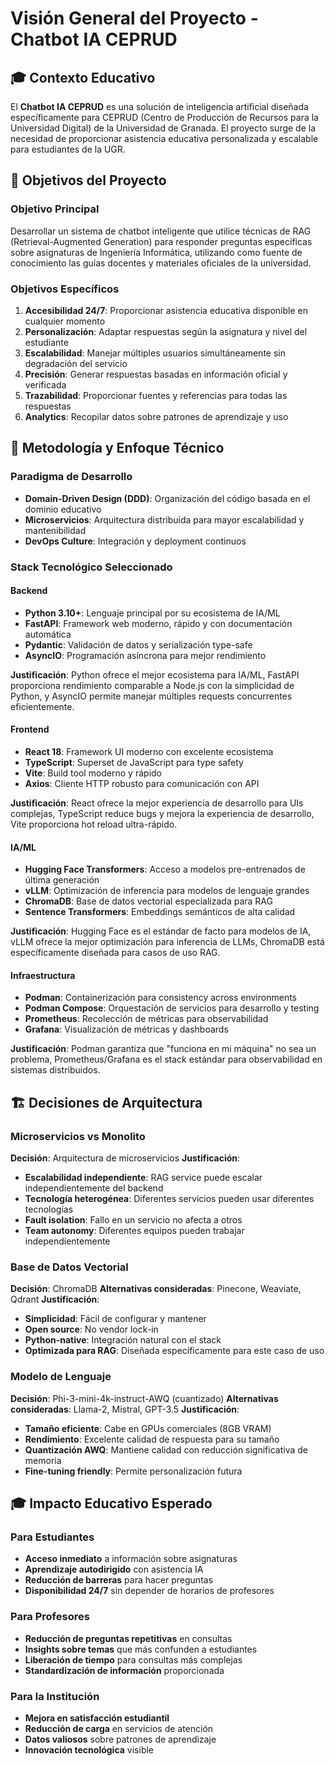 # Visión General del Proyecto - Chatbot IA CEPRUD

## 🎓 Contexto Educativo

El **Chatbot IA CEPRUD** es una solución de inteligencia artificial diseñada específicamente para CEPRUD (Centro de Producción de Recursos para la Universidad Digital) de la Universidad de Granada. El proyecto surge de la necesidad de proporcionar asistencia educativa personalizada y escalable para estudiantes de la UGR.

## 🎯 Objetivos del Proyecto

### **Objetivo Principal**
Desarrollar un sistema de chatbot inteligente que utilice técnicas de RAG (Retrieval-Augmented Generation) para responder preguntas específicas sobre asignaturas de Ingeniería Informática, utilizando como fuente de conocimiento las guías docentes y materiales oficiales de la universidad.

### **Objetivos Específicos**
1. **Accesibilidad 24/7**: Proporcionar asistencia educativa disponible en cualquier momento
2. **Personalización**: Adaptar respuestas según la asignatura y nivel del estudiante
3. **Escalabilidad**: Manejar múltiples usuarios simultáneamente sin degradación del servicio
4. **Precisión**: Generar respuestas basadas en información oficial y verificada
5. **Trazabilidad**: Proporcionar fuentes y referencias para todas las respuestas
6. **Analytics**: Recopilar datos sobre patrones de aprendizaje y uso

## 🔬 Metodología y Enfoque Técnico

### **Paradigma de Desarrollo**
- **Domain-Driven Design (DDD)**: Organización del código basada en el dominio educativo
- **Microservicios**: Arquitectura distribuida para mayor escalabilidad y mantenibilidad
- **DevOps Culture**: Integración y deployment continuos

### **Stack Tecnológico Seleccionado**

#### **Backend**
- **Python 3.10+**: Lenguaje principal por su ecosistema de IA/ML
- **FastAPI**: Framework web moderno, rápido y con documentación automática
- **Pydantic**: Validación de datos y serialización type-safe
- **AsyncIO**: Programación asíncrona para mejor rendimiento

**Justificación**: Python ofrece el mejor ecosistema para IA/ML, FastAPI proporciona rendimiento comparable a Node.js con la simplicidad de Python, y AsyncIO permite manejar múltiples requests concurrentes eficientemente.

#### **Frontend**
- **React 18**: Framework UI moderno con excelente ecosistema
- **TypeScript**: Superset de JavaScript para type safety
- **Vite**: Build tool moderno y rápido
- **Axios**: Cliente HTTP robusto para comunicación con API

**Justificación**: React ofrece la mejor experiencia de desarrollo para UIs complejas, TypeScript reduce bugs y mejora la experiencia de desarrollo, Vite proporciona hot reload ultra-rápido.

#### **IA/ML**
- **Hugging Face Transformers**: Acceso a modelos pre-entrenados de última generación
- **vLLM**: Optimización de inferencia para modelos de lenguaje grandes
- **ChromaDB**: Base de datos vectorial especializada para RAG
- **Sentence Transformers**: Embeddings semánticos de alta calidad

**Justificación**: Hugging Face es el estándar de facto para modelos de IA, vLLM ofrece la mejor optimización para inferencia de LLMs, ChromaDB está específicamente diseñada para casos de uso RAG.

#### **Infraestructura**
- **Podman**: Containerización para consistency across environments
- **Podman Compose**: Orquestación de servicios para desarrollo y testing
- **Prometheus**: Recolección de métricas para observabilidad
- **Grafana**: Visualización de métricas y dashboards

**Justificación**: Podman garantiza que "funciona en mi máquina" no sea un problema, Prometheus/Grafana es el stack estándar para observabilidad en sistemas distribuidos.

## 🏗️ Decisiones de Arquitectura

### **Microservicios vs Monolito**
**Decisión**: Arquitectura de microservicios
**Justificación**:
- **Escalabilidad independiente**: RAG service puede escalar independientemente del backend
- **Tecnología heterogénea**: Diferentes servicios pueden usar diferentes tecnologías
- **Fault isolation**: Fallo en un servicio no afecta a otros
- **Team autonomy**: Diferentes equipos pueden trabajar independientemente

### **Base de Datos Vectorial**
**Decisión**: ChromaDB
**Alternativas consideradas**: Pinecone, Weaviate, Qdrant
**Justificación**:
- **Simplicidad**: Fácil de configurar y mantener
- **Open source**: No vendor lock-in
- **Python-native**: Integración natural con el stack
- **Optimizada para RAG**: Diseñada específicamente para este caso de uso

### **Modelo de Lenguaje**
**Decisión**: Phi-3-mini-4k-instruct-AWQ (cuantizado)
**Alternativas consideradas**: Llama-2, Mistral, GPT-3.5
**Justificación**:
- **Tamaño eficiente**: Cabe en GPUs comerciales (8GB VRAM)
- **Rendimiento**: Excelente calidad de respuesta para su tamaño
- **Quantización AWQ**: Mantiene calidad con reducción significativa de memoria
- **Fine-tuning friendly**: Permite personalización futura

## 🎓 Impacto Educativo Esperado

### **Para Estudiantes**
- **Acceso inmediato** a información sobre asignaturas
- **Aprendizaje autodirigido** con asistencia IA
- **Reducción de barreras** para hacer preguntas
- **Disponibilidad 24/7** sin depender de horarios de profesores

### **Para Profesores**
- **Reducción de preguntas repetitivas** en consultas
- **Insights sobre temas** que más confunden a estudiantes
- **Liberación de tiempo** para consultas más complejas
- **Standardización de información** proporcionada

### **Para la Institución**
- **Mejora en satisfacción estudiantil**
- **Reducción de carga** en servicios de atención
- **Datos valiosos** sobre patrones de aprendizaje
- **Innovación tecnológica** visible
